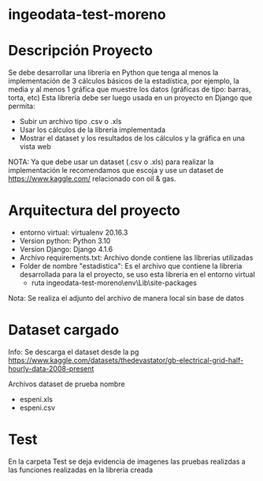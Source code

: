 # ingeodata-test-moreno

# Descripción Proyecto

Se debe desarrollar una librería en Python que tenga al menos la implementación de 3
cálculos básicos de la estadística, por ejemplo, la media y al menos 1 gráfica que muestre
los datos (gráficas de tipo: barras, torta, etc)
Esta librería debe ser luego usada en un proyecto en Django que permita:

- Subir un archivo tipo .csv o .xls
- Usar los cálculos de la librería implementada
- Mostrar el dataset y los resultados de los cálculos y la gráfica en una vista web

NOTA: Ya que debe usar un dataset (.csv o .xls) para realizar la implementación le
recomendamos que escoja y use un dataset de https://www.kaggle.com/ relacionado con oil
& gas.

# Arquitectura del proyecto

- entorno virtual: virtualenv 20.16.3
- Version python: Python 3.10
- Version Django: Django 4.1.6
- Archivo requirements.txt: Archivo donde contiene las librerias utilizadas
- Folder de nombre "estadistica": Es el archivo que contiene la libreria desarrollada para la el proyecto, se uso esta libreria en el entorno virtual
  - ruta ingeodata-test-moreno\env\Lib\site-packages

Nota: Se realiza el adjunto del archivo de manera local sin base de datos

# Dataset cargado

Info: Se descarga el dataset desde la pg https://www.kaggle.com/datasets/thedevastator/gb-electrical-grid-half-hourly-data-2008-present

Archivos dataset de prueba nombre

- espeni.xls
- espeni.csv

# Test

En la carpeta Test se deja evidencia de imagenes las pruebas realizdas a las funciones realizadas en la libreria creada
